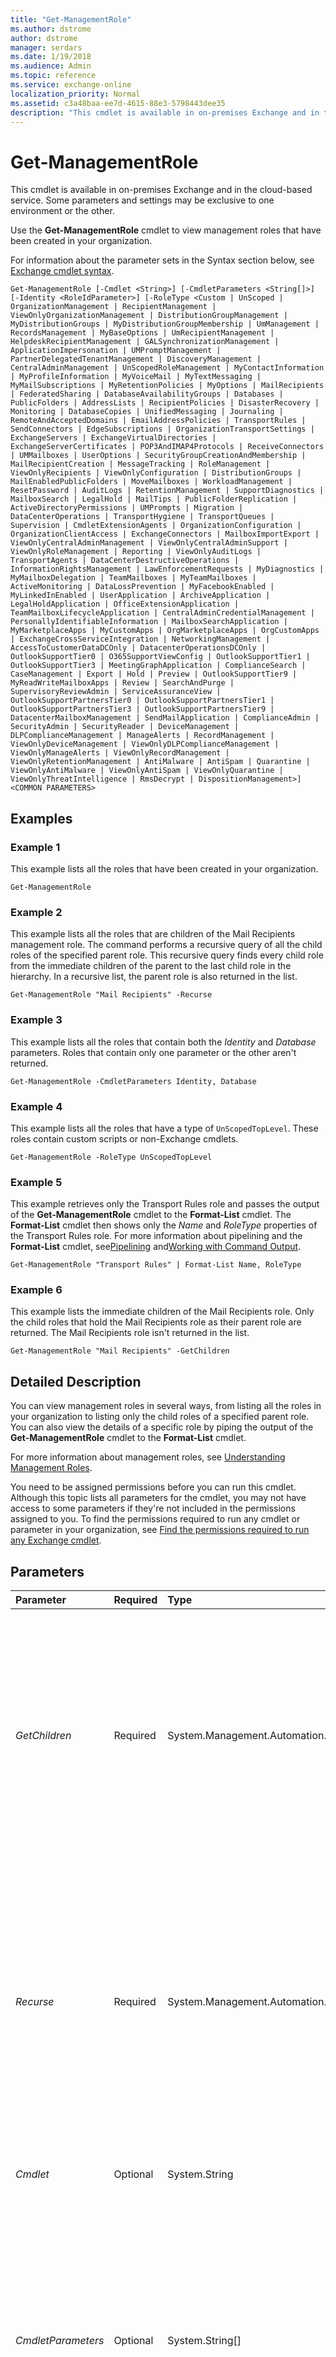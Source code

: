 ```yaml
---
title: "Get-ManagementRole"
ms.author: dstrome
author: dstrome
manager: serdars
ms.date: 1/19/2018
ms.audience: Admin
ms.topic: reference
ms.service: exchange-online
localization_priority: Normal
ms.assetid: c3a48baa-ee7d-4615-88e3-5798443dee35
description: "This cmdlet is available in on-premises Exchange and in the cloud-based service. Some parameters and settings may be exclusive to one environment or the other."
---
```


# Get-ManagementRole

This cmdlet is available in on-premises Exchange and in the cloud-based service. Some parameters and settings may be exclusive to one environment or the other. 
  
Use the **Get-ManagementRole** cmdlet to view management roles that have been created in your organization.
  
For information about the parameter sets in the Syntax section below, see [Exchange cmdlet syntax](https://technet.microsoft.com/library/bb123552.aspx). 
  
```
Get-ManagementRole [-Cmdlet <String>] [-CmdletParameters <String[]>] [-Identity <RoleIdParameter>] [-RoleType <Custom | UnScoped | OrganizationManagement | RecipientManagement | ViewOnlyOrganizationManagement | DistributionGroupManagement | MyDistributionGroups | MyDistributionGroupMembership | UmManagement | RecordsManagement | MyBaseOptions | UmRecipientManagement | HelpdeskRecipientManagement | GALSynchronizationManagement | ApplicationImpersonation | UMPromptManagement | PartnerDelegatedTenantManagement | DiscoveryManagement | CentralAdminManagement | UnScopedRoleManagement | MyContactInformation | MyProfileInformation | MyVoiceMail | MyTextMessaging | MyMailSubscriptions | MyRetentionPolicies | MyOptions | MailRecipients | FederatedSharing | DatabaseAvailabilityGroups | Databases | PublicFolders | AddressLists | RecipientPolicies | DisasterRecovery | Monitoring | DatabaseCopies | UnifiedMessaging | Journaling | RemoteAndAcceptedDomains | EmailAddressPolicies | TransportRules | SendConnectors | EdgeSubscriptions | OrganizationTransportSettings | ExchangeServers | ExchangeVirtualDirectories | ExchangeServerCertificates | POP3AndIMAP4Protocols | ReceiveConnectors | UMMailboxes | UserOptions | SecurityGroupCreationAndMembership | MailRecipientCreation | MessageTracking | RoleManagement | ViewOnlyRecipients | ViewOnlyConfiguration | DistributionGroups | MailEnabledPublicFolders | MoveMailboxes | WorkloadManagement | ResetPassword | AuditLogs | RetentionManagement | SupportDiagnostics | MailboxSearch | LegalHold | MailTips | PublicFolderReplication | ActiveDirectoryPermissions | UMPrompts | Migration | DataCenterOperations | TransportHygiene | TransportQueues | Supervision | CmdletExtensionAgents | OrganizationConfiguration | OrganizationClientAccess | ExchangeConnectors | MailboxImportExport | ViewOnlyCentralAdminManagement | ViewOnlyCentralAdminSupport | ViewOnlyRoleManagement | Reporting | ViewOnlyAuditLogs | TransportAgents | DataCenterDestructiveOperations | InformationRightsManagement | LawEnforcementRequests | MyDiagnostics | MyMailboxDelegation | TeamMailboxes | MyTeamMailboxes | ActiveMonitoring | DataLossPrevention | MyFacebookEnabled | MyLinkedInEnabled | UserApplication | ArchiveApplication | LegalHoldApplication | OfficeExtensionApplication | TeamMailboxLifecycleApplication | CentralAdminCredentialManagement | PersonallyIdentifiableInformation | MailboxSearchApplication | MyMarketplaceApps | MyCustomApps | OrgMarketplaceApps | OrgCustomApps | ExchangeCrossServiceIntegration | NetworkingManagement | AccessToCustomerDataDCOnly | DatacenterOperationsDCOnly | OutlookSupportTier0 | O365SupportViewConfig | OutlookSupportTier1 | OutlookSupportTier3 | MeetingGraphApplication | ComplianceSearch | CaseManagement | Export | Hold | Preview | OutlookSupportTier9 | MyReadWriteMailboxApps | Review | SearchAndPurge | SupervisoryReviewAdmin | ServiceAssuranceView | OutlookSupportPartnersTier0 | OutlookSupportPartnersTier1 | OutlookSupportPartnersTier3 | OutlookSupportPartnersTier9 | DatacenterMailboxManagement | SendMailApplication | ComplianceAdmin | SecurityAdmin | SecurityReader | DeviceManagement | DLPComplianceManagement | ManageAlerts | RecordManagement | ViewOnlyDeviceManagement | ViewOnlyDLPComplianceManagement | ViewOnlyManageAlerts | ViewOnlyRecordManagement | ViewOnlyRetentionManagement | AntiMalware | AntiSpam | Quarantine | ViewOnlyAntiMalware | ViewOnlyAntiSpam | ViewOnlyQuarantine | ViewOnlyThreatIntelligence | RmsDecrypt | DispositionManagement>] <COMMON PARAMETERS>

```

## Examples
<a name="Examples"> </a>

### Example 1

This example lists all the roles that have been created in your organization.
  
```
Get-ManagementRole
```

### Example 2

This example lists all the roles that are children of the Mail Recipients management role. The command performs a recursive query of all the child roles of the specified parent role. This recursive query finds every child role from the immediate children of the parent to the last child role in the hierarchy. In a recursive list, the parent role is also returned in the list.
  
```
Get-ManagementRole "Mail Recipients" -Recurse
```

### Example 3

This example lists all the roles that contain both the  _Identity_ and _Database_ parameters. Roles that contain only one parameter or the other aren't returned.
  
```
Get-ManagementRole -CmdletParameters Identity, Database
```

### Example 4

This example lists all the roles that have a type of  `UnScopedTopLevel`. These roles contain custom scripts or non-Exchange cmdlets.
  
```
Get-ManagementRole -RoleType UnScopedTopLevel
```

### Example 5

This example retrieves only the Transport Rules role and passes the output of the **Get-ManagementRole** cmdlet to the **Format-List** cmdlet. The **Format-List** cmdlet then shows only the _Name_ and _RoleType_ properties of the Transport Rules role. For more information about pipelining and the **Format-List** cmdlet, see[Pipelining](http://technet.microsoft.com/library/59411ed3-926b-4eec-a462-84e6b26056c9.aspx) and[Working with Command Output](http://technet.microsoft.com/library/8320e1a5-d3f5-4615-878d-b23e2aaa6b1e.aspx).
  
```
Get-ManagementRole "Transport Rules" | Format-List Name, RoleType
```

### Example 6

This example lists the immediate children of the Mail Recipients role. Only the child roles that hold the Mail Recipients role as their parent role are returned. The Mail Recipients role isn't returned in the list.
  
```
Get-ManagementRole "Mail Recipients" -GetChildren
```

## Detailed Description
<a name="DetailedDescription"> </a>

You can view management roles in several ways, from listing all the roles in your organization to listing only the child roles of a specified parent role. You can also view the details of a specific role by piping the output of the **Get-ManagementRole** cmdlet to the **Format-List** cmdlet.
  
For more information about management roles, see [Understanding Management Roles](http://technet.microsoft.com/library/887b0a64-84b1-4b8c-9547-e456ea6f5dbd.aspx).
  
You need to be assigned permissions before you can run this cmdlet. Although this topic lists all parameters for the cmdlet, you may not have access to some parameters if they're not included in the permissions assigned to you. To find the permissions required to run any cmdlet or parameter in your organization, see [Find the permissions required to run any Exchange cmdlet](https://technet.microsoft.com/library/mt432940.aspx).
  
## Parameters
<a name="DetailedDescription"> </a>

|**Parameter**|**Required**|**Type**|**Description**|
|:-----|:-----|:-----|:-----|
| _GetChildren_ <br/> |Required  <br/> |System.Management.Automation.SwitchParameter  <br/> |The  _GetChildren_ parameter retrieves a list of all the roles that were created based on the parent role specified in the _Identity_ parameter. Only the immediate child roles of the parent role are included. The _GetChildren_ parameter can only be used with the _Identity_ and _RoleType_ parameters. <br/> |
| _Recurse_ <br/> |Required  <br/> |System.Management.Automation.SwitchParameter  <br/> |The  _Recurse_ parameter retrieves a list of all the roles that were created based on the parent role specified in the _Identity_ parameter. The role specified in the _Identity_ parameter, its child roles, and their children are returned. The _Recurse_ parameter can only be used with the _Identity_ and _RoleType_ parameters. <br/> |
| _Cmdlet_ <br/> |Optional  <br/> |System.String  <br/> |The  _Cmdlet_ parameter returns a list of all roles that include the specified cmdlet. <br/> |
| _CmdletParameters_ <br/> |Optional  <br/> |System.String[]  <br/> |The  _CmdletParameters_ parameter returns a list of all roles that include the specified parameter or parameters. You can specify more than one parameter by separating each parameter with a comma. If you specify multiple parameters, only the roles that include all of the specified parameters are returned. <br/> |
| _DomainController_ <br/> |Optional  <br/> |Microsoft.Exchange.Data.Fqdn  <br/> |This parameter is available only in on-premises Exchange.  <br/> The  _DomainController_ parameter specifies the domain controller that's used by this cmdlet to read data from or write data to Active Directory. You identify the domain controller by its fully qualified domain name (FQDN). For example, `dc01.contoso.com`.  <br/> |
| _Identity_ <br/> |Optional  <br/> |Microsoft.Exchange.Configuration.Tasks.RoleIdParameter  <br/> |The  _Identity_ parameter specifies the role you want to view. If the role you want to view contains spaces, enclose the name in quotation marks ("). You can use the wildcard character (*) and a partial role name to match multiple roles. <br/> |
| _RoleType_ <br/> |Optional  <br/> |Microsoft.Exchange.Data.RoleType  <br/> |The  _RoleType_ parameter returns a list of roles that match the specified role type. For a list of valid role types, see[Understanding Management Roles](http://technet.microsoft.com/library/887b0a64-84b1-4b8c-9547-e456ea6f5dbd.aspx).  <br/> |
| _Script_ <br/> |Optional  <br/> |System.String  <br/> |The  _Script_ parameter returns a list of all roles that include the specified script. <br/> |
| _ScriptParameters_ <br/> |Optional  <br/> |System.String[]  <br/> |The  _ScriptParameters_ parameter returns a list of all roles that include the specified parameter or parameters. You can specify more than one parameter by separating each parameter with a comma. If you specify multiple parameters, only the roles that include all of the specified parameters are returned. <br/> |
   
## Input Types
<a name="InputTypes"> </a>

To see the input types that this cmdlet accepts, see [Cmdlet Input and Output Types](http://go.microsoft.com/fwlink/p/?linkId=616387). If the Input Type field for a cmdlet is blank, the cmdlet doesn't accept input data. 
  
## Return Types
<a name="ReturnTypes"> </a>

To see the return types, which are also known as output types, that this cmdlet accepts, see [Cmdlet Input and Output Types](http://go.microsoft.com/fwlink/p/?linkId=616387). If the Output Type field is blank, the cmdlet doesn't return data. 
  


